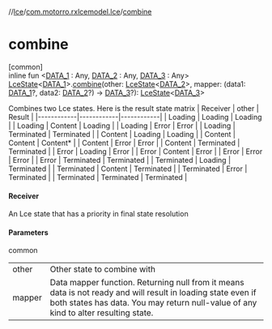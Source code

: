 //[lce](../../index.md)/[com.motorro.rxlcemodel.lce](index.md)/[combine](combine.md)

# combine

[common]\
inline fun &lt;[DATA_1](combine.md) : Any, [DATA_2](combine.md) : Any, [DATA_3](combine.md) : Any&gt; [LceState](-lce-state/index.md)&lt;[DATA_1](combine.md)&gt;.[combine](combine.md)(other: [LceState](-lce-state/index.md)&lt;[DATA_2](combine.md)&gt;, mapper: (data1: [DATA_1](combine.md)?, data2: [DATA_2](combine.md)?) -&gt; [DATA_3](combine.md)?): [LceState](-lce-state/index.md)&lt;[DATA_3](combine.md)&gt;

Combines two Lce states. Here is the result state matrix | Receiver   | other      | Result     | |------------|------------|------------| | Loading    | Loading    | Loading    | | Loading    | Content    | Loading    | | Loading    | Error      | Error      | | Loading    | Terminated | Terminated | | Content    | Loading    | Loading    | | Content    | Content    | Content*   | | Content    | Error      | Error      | | Content    | Terminated | Terminated | | Error      | Loading    | Error      | | Error      | Content    | Error      | | Error      | Error      | Error      | | Error      | Terminated | Terminated | | Terminated | Loading    | Terminated | | Terminated | Content    | Terminated | | Terminated | Error      | Terminated | | Terminated | Terminated | Terminated |

#### Receiver

An Lce state that has a priority in final state resolution

#### Parameters

common

| | |
|---|---|
| other | Other state to combine with |
| mapper | Data mapper function. Returning null from it means data is not ready and will result in loading state even if both states has data. You may return null-value of any kind to alter resulting state. |
